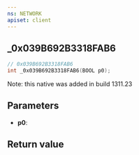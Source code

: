 ```yaml
---
ns: NETWORK
apiset: client
---
```

## _0x039B692B3318FAB6

```c
// 0x039B692B3318FAB6
int _0x039B692B3318FAB6(BOOL p0);
```

Note: this native was added in build 1311.23

## Parameters
* **p0**:

## Return value